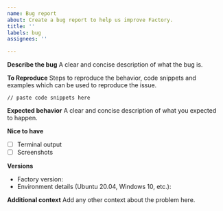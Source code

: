 ```yaml
---
name: Bug report
about: Create a bug report to help us improve Factory.
title: ''
labels: bug
assignees: ''

---
```


**Describe the bug**
A clear and concise description of what the bug is.

**To Reproduce**
Steps to reproduce the behavior, code snippets and examples which can be used to reproduce the issue.

```hcl
// paste code snippets here
```

**Expected behavior**
A clear and concise description of what you expected to happen.

**Nice to have**
- [ ] Terminal output
- [ ] Screenshots

**Versions**
- Factory version:
- Environment details (Ubuntu 20.04, Windows 10, etc.):

**Additional context**
Add any other context about the problem here.